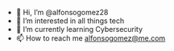 - 👋 Hi, I’m @alfonsogomez28
- 👀 I’m interested in all things tech
- 🌱 I’m currently learning Cybersecurity
- 📫 How to reach me alfonsogomez@me.com

<!---
alfonsogomez28/alfonsogomez28 is a ✨ special ✨ repository because its `README.md` (this file) appears on your GitHub profile.
You can click the Preview link to take a look at your changes.
--->
